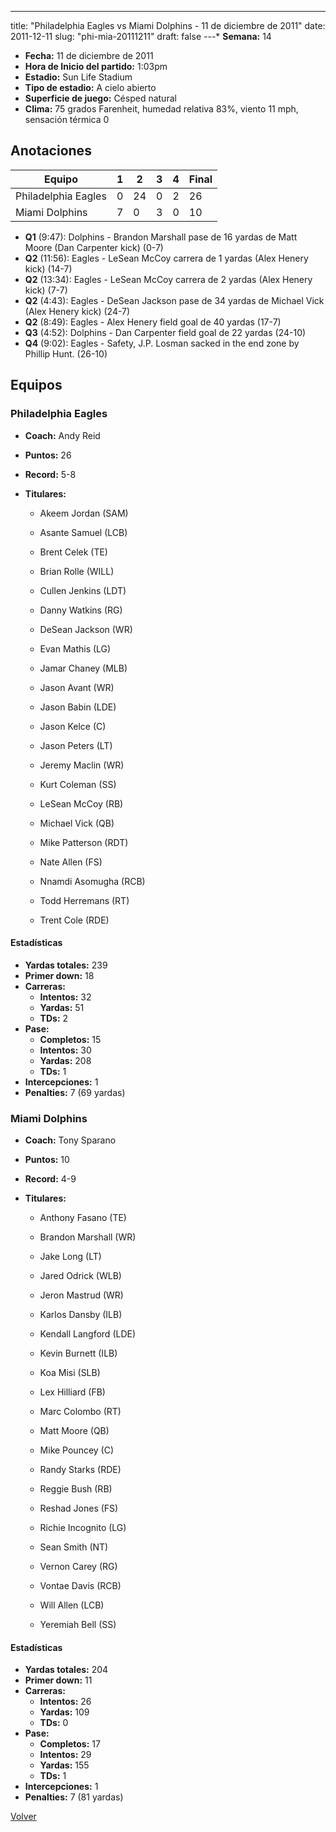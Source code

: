 ---
title: "Philadelphia Eagles vs Miami Dolphins - 11 de diciembre de 2011"
date: 2011-12-11
slug: "phi-mia-20111211"
draft: false
---* **Semana:** 14
* **Fecha:** 11 de diciembre de 2011
* **Hora de Inicio del partido:** 1:03pm
* **Estadio:** Sun Life Stadium
* **Tipo de estadio:** A cielo abierto
* **Superficie de juego:** Césped natural
* **Clima:** 75 grados Farenheit, humedad relativa 83%, viento 11 mph, sensación térmica 0




## Anotaciones
| Equipo | 1 | 2 | 3 | 4 | Final |
|--------|---|---|---|---|-------|
| Philadelphia Eagles  | 0 | 24 | 0 | 2  | 26 |
| Miami Dolphins  | 7 | 0 | 3 | 0  | 10 |
* **Q1** (9:47): Dolphins - Brandon Marshall pase de 16 yardas de Matt Moore (Dan Carpenter kick) (0-7)
* **Q2** (11:56): Eagles - LeSean McCoy carrera de 1 yardas (Alex Henery kick) (14-7)
* **Q2** (13:34): Eagles - LeSean McCoy carrera de 2 yardas (Alex Henery kick) (7-7)
* **Q2** (4:43): Eagles - DeSean Jackson pase de 34 yardas de Michael Vick (Alex Henery kick) (24-7)
* **Q2** (8:49): Eagles - Alex Henery field goal de 40 yardas (17-7)
* **Q3** (4:52): Dolphins - Dan Carpenter field goal de 22 yardas (24-10)
* **Q4** (9:02): Eagles - Safety, J.P. Losman sacked in the end zone by Phillip Hunt. (26-10)


## Equipos


### Philadelphia Eagles
* **Coach:** Andy Reid
* **Puntos:** 26
* **Record:** 5-8
* **Titulares:** 

  * Akeem Jordan (SAM) 

  * Asante Samuel (LCB) 

  * Brent Celek (TE) 

  * Brian Rolle (WILL) 

  * Cullen Jenkins (LDT) 

  * Danny Watkins (RG) 

  * DeSean Jackson (WR) 

  * Evan Mathis (LG) 

  * Jamar Chaney (MLB) 

  * Jason Avant (WR) 

  * Jason Babin (LDE) 

  * Jason Kelce (C) 

  * Jason Peters (LT) 

  * Jeremy Maclin (WR) 

  * Kurt Coleman (SS) 

  * LeSean McCoy (RB) 

  * Michael Vick (QB) 

  * Mike Patterson (RDT) 

  * Nate Allen (FS) 

  * Nnamdi Asomugha (RCB) 

  * Todd Herremans (RT) 

  * Trent Cole (RDE) 

#### Estadísticas
* **Yardas totales:** 239
* **Primer down:** 18
* **Carreras:**
  * **Intentos:** 32
  * **Yardas:** 51
  * **TDs:** 2
* **Pase:**
  * **Completos:** 15
  * **Intentos:** 30
  * **Yardas:** 208
  * **TDs:** 1
* **Intercepciones:** 1
* **Penalties:** 7 (69 yardas)

### Miami Dolphins
* **Coach:** Tony Sparano
* **Puntos:** 10
* **Record:** 4-9
* **Titulares:** 

  * Anthony Fasano (TE) 

  * Brandon Marshall (WR) 

  * Jake Long (LT) 

  * Jared Odrick (WLB) 

  * Jeron Mastrud (WR) 

  * Karlos Dansby (ILB) 

  * Kendall Langford (LDE) 

  * Kevin Burnett (ILB) 

  * Koa Misi (SLB) 

  * Lex Hilliard (FB) 

  * Marc Colombo (RT) 

  * Matt Moore (QB) 

  * Mike Pouncey (C) 

  * Randy Starks (RDE) 

  * Reggie Bush (RB) 

  * Reshad Jones (FS) 

  * Richie Incognito (LG) 

  * Sean Smith (NT) 

  * Vernon Carey (RG) 

  * Vontae Davis (RCB) 

  * Will Allen (LCB) 

  * Yeremiah Bell (SS) 

#### Estadísticas
* **Yardas totales:** 204
* **Primer down:** 11
* **Carreras:**
  * **Intentos:** 26
  * **Yardas:** 109
  * **TDs:** 0
* **Pase:**
  * **Completos:** 17
  * **Intentos:** 29
  * **Yardas:** 155
  * **TDs:** 1
* **Intercepciones:** 1
* **Penalties:** 7 (81 yardas)


[Volver](/historia/2011)
